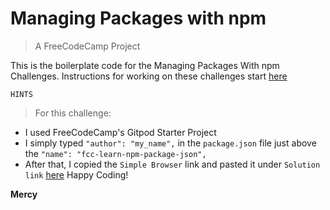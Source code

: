 # Managing Packages with npm
> A FreeCodeCamp Project

This is the boilerplate code for the Managing Packages With npm Challenges. Instructions for working on these challenges start <a href="https://www.freecodecamp.org/learn/back-end-development-and-apis/managing-packages-with-npm/">here</a>

`HINTS`
> For this challenge:
- I used FreeCodeCamp's Gitpod Starter Project
- I simply typed `"author": "my_name",` in the `package.json` file just above the `"name": "fcc-learn-npm-package-json",`
- After that, I copied the `Simple Browser` link and pasted it under `Solution link` <a href="https://www.freecodecamp.org/learn/back-end-development-and-apis/managing-packages-with-npm/how-to-use-package-json-the-core-of-any-node-js-project-or-npm-package">here</a>
Happy Coding!

**Mercy**
